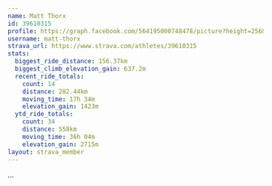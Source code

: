 ```yaml
---
name: Matt Thorx
id: 39610315
profile: https://graph.facebook.com/564195000748478/picture?height=256&width=256
username: matt-thorx
strava_url: https://www.strava.com/athletes/39610315
stats:
  biggest_ride_distance: 156.37km
  biggest_climb_elevation_gain: 637.2m
  recent_ride_totals:
    count: 14
    distance: 282.44km
    moving_time: 17h 34m
    elevation_gain: 1423m
  ytd_ride_totals:
    count: 34
    distance: 558km
    moving_time: 36h 04m
    elevation_gain: 2715m
layout: strava_member
--- 
```

...
